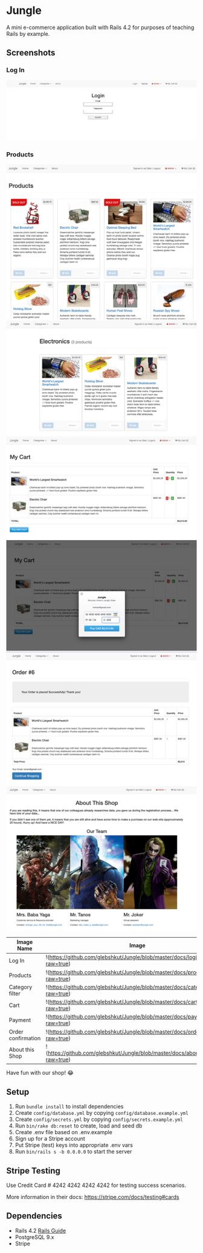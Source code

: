 # Jungle

A mini e-commerce application built with Rails 4.2 for purposes of teaching Rails by example.

## Screenshots
### Log In
![Log In](https://github.com/glebshkut/Jungle/blob/master/docs/login.png?raw=true)
### Products
![Products](https://github.com/glebshkut/Jungle/blob/master/docs/products.png?raw=true)
![Category filter](https://github.com/glebshkut/Jungle/blob/master/docs/category.png?raw=true)
![Cart](https://github.com/glebshkut/Jungle/blob/master/docs/cart.png?raw=true)
![Payment](https://github.com/glebshkut/Jungle/blob/master/docs/payment.png?raw=true)
![Order confirmation](https://github.com/glebshkut/Jungle/blob/master/docs/order_info.png?raw=true)
![About this Shop](https://github.com/glebshkut/Jungle/blob/master/docs/about_shop.png?raw=true)

Image Name  | Image
------------- | -------------
Log In  | !(https://github.com/glebshkut/Jungle/blob/master/docs/login.png?raw=true)
Products  | !(https://github.com/glebshkut/Jungle/blob/master/docs/products.png?raw=true)
Category filter | !(https://github.com/glebshkut/Jungle/blob/master/docs/category.png?raw=true)
Cart | !(https://github.com/glebshkut/Jungle/blob/master/docs/cart.png?raw=true)
Payment | !(https://github.com/glebshkut/Jungle/blob/master/docs/payment.png?raw=true)
Order confirmation | !(https://github.com/glebshkut/Jungle/blob/master/docs/order_info.png?raw=true)
About this Shop | !(https://github.com/glebshkut/Jungle/blob/master/docs/about_shop.png?raw=true)
Have fun with our shop! 😂

## Setup

1. Run `bundle install` to install dependencies
2. Create `config/database.yml` by copying `config/database.example.yml`
3. Create `config/secrets.yml` by copying `config/secrets.example.yml`
4. Run `bin/rake db:reset` to create, load and seed db
5. Create .env file based on .env.example
6. Sign up for a Stripe account
7. Put Stripe (test) keys into appropriate .env vars
8. Run `bin/rails s -b 0.0.0.0` to start the server

## Stripe Testing

Use Credit Card # 4242 4242 4242 4242 for testing success scenarios.

More information in their docs: <https://stripe.com/docs/testing#cards>

## Dependencies

* Rails 4.2 [Rails Guide](http://guides.rubyonrails.org/v4.2/)
* PostgreSQL 9.x
* Stripe
